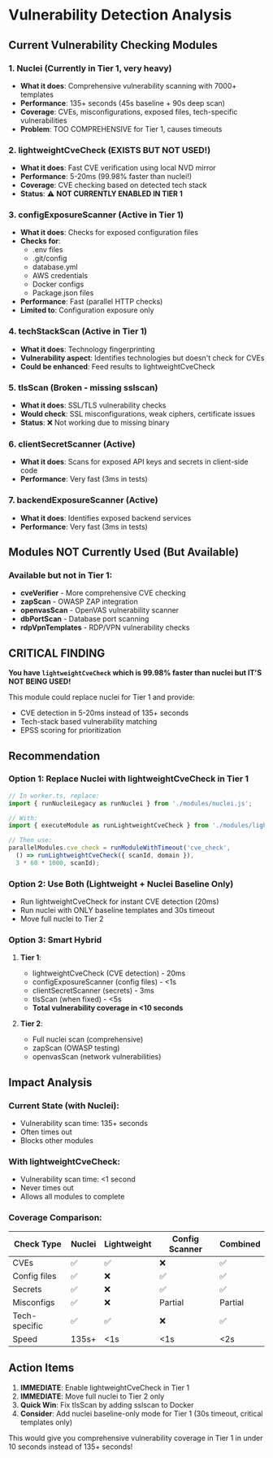 # Vulnerability Detection Analysis

## Current Vulnerability Checking Modules

### 1. **Nuclei** (Currently in Tier 1, very heavy)
- **What it does**: Comprehensive vulnerability scanning with 7000+ templates
- **Performance**: 135+ seconds (45s baseline + 90s deep scan)
- **Coverage**: CVEs, misconfigurations, exposed files, tech-specific vulnerabilities
- **Problem**: TOO COMPREHENSIVE for Tier 1, causes timeouts

### 2. **lightweightCveCheck** (EXISTS BUT NOT USED!)
- **What it does**: Fast CVE verification using local NVD mirror
- **Performance**: 5-20ms (99.98% faster than nuclei!)
- **Coverage**: CVE checking based on detected tech stack
- **Status**: ⚠️ **NOT CURRENTLY ENABLED IN TIER 1**

### 3. **configExposureScanner** (Active in Tier 1)
- **What it does**: Checks for exposed configuration files
- **Checks for**:
  - .env files
  - .git/config
  - database.yml
  - AWS credentials
  - Docker configs
  - Package.json files
- **Performance**: Fast (parallel HTTP checks)
- **Limited to**: Configuration exposure only

### 4. **techStackScan** (Active in Tier 1)
- **What it does**: Technology fingerprinting
- **Vulnerability aspect**: Identifies technologies but doesn't check for CVEs
- **Could be enhanced**: Feed results to lightweightCveCheck

### 5. **tlsScan** (Broken - missing sslscan)
- **What it does**: SSL/TLS vulnerability checks
- **Would check**: SSL misconfigurations, weak ciphers, certificate issues
- **Status**: ❌ Not working due to missing binary

### 6. **clientSecretScanner** (Active)
- **What it does**: Scans for exposed API keys and secrets in client-side code
- **Performance**: Very fast (3ms in tests)

### 7. **backendExposureScanner** (Active)
- **What it does**: Identifies exposed backend services
- **Performance**: Very fast (3ms in tests)

## Modules NOT Currently Used (But Available)

### Available but not in Tier 1:
- **cveVerifier** - More comprehensive CVE checking
- **zapScan** - OWASP ZAP integration  
- **openvasScan** - OpenVAS vulnerability scanner
- **dbPortScan** - Database port scanning
- **rdpVpnTemplates** - RDP/VPN vulnerability checks

## CRITICAL FINDING

**You have `lightweightCveCheck` which is 99.98% faster than nuclei but IT'S NOT BEING USED!**

This module could replace nuclei for Tier 1 and provide:
- CVE detection in 5-20ms instead of 135+ seconds
- Tech-stack based vulnerability matching
- EPSS scoring for prioritization

## Recommendation

### Option 1: Replace Nuclei with lightweightCveCheck in Tier 1
```typescript
// In worker.ts, replace:
import { runNucleiLegacy as runNuclei } from './modules/nuclei.js';

// With:
import { executeModule as runLightweightCveCheck } from './modules/lightweightCveCheck.js';

// Then use:
parallelModules.cve_check = runModuleWithTimeout('cve_check', 
  () => runLightweightCveCheck({ scanId, domain }), 
  3 * 60 * 1000, scanId);
```

### Option 2: Use Both (Lightweight + Nuclei Baseline Only)
- Run lightweightCveCheck for instant CVE detection (20ms)
- Run nuclei with ONLY baseline templates and 30s timeout
- Move full nuclei to Tier 2

### Option 3: Smart Hybrid
1. **Tier 1**:
   - lightweightCveCheck (CVE detection) - 20ms
   - configExposureScanner (config files) - <1s
   - clientSecretScanner (secrets) - 3ms
   - tlsScan (when fixed) - <5s
   - **Total vulnerability coverage in <10 seconds**

2. **Tier 2**:
   - Full nuclei scan (comprehensive)
   - zapScan (OWASP testing)
   - openvasScan (network vulnerabilities)

## Impact Analysis

### Current State (with Nuclei):
- Vulnerability scan time: 135+ seconds
- Often times out
- Blocks other modules

### With lightweightCveCheck:
- Vulnerability scan time: <1 second
- Never times out
- Allows all modules to complete

### Coverage Comparison:
| Check Type | Nuclei | Lightweight | Config Scanner | Combined |
|------------|--------|-------------|----------------|----------|
| CVEs | ✅ | ✅ | ❌ | ✅ |
| Config files | ✅ | ❌ | ✅ | ✅ |
| Secrets | ✅ | ❌ | ✅ | ✅ |
| Misconfigs | ✅ | ❌ | Partial | Partial |
| Tech-specific | ✅ | ✅ | ❌ | ✅ |
| Speed | 135s+ | <1s | <1s | <2s |

## Action Items

1. **IMMEDIATE**: Enable lightweightCveCheck in Tier 1
2. **IMMEDIATE**: Move full nuclei to Tier 2 only
3. **Quick Win**: Fix tlsScan by adding sslscan to Docker
4. **Consider**: Add nuclei baseline-only mode for Tier 1 (30s timeout, critical templates only)

This would give you comprehensive vulnerability coverage in Tier 1 in under 10 seconds instead of 135+ seconds!